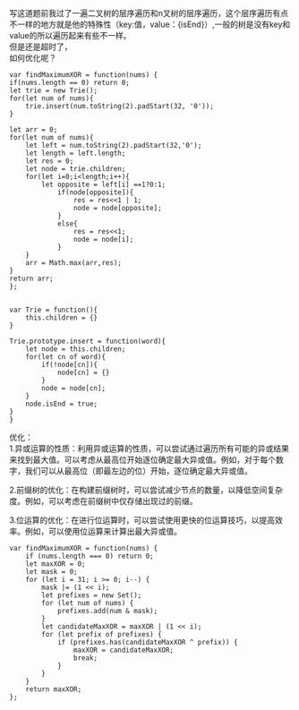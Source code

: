 写这道题前我过了一遍二叉树的层序遍历和n叉树的层序遍历，这个层序遍历有点不一样的地方就是他的特殊性（key:值，value：{isEnd}）,一般的树是没有key和value的所以遍历起来有些不一样。       
但是还是超时了，       
如何优化呢？       
```code
var findMaximumXOR = function(nums) {
if(nums.length == 0) return 0;
let trie = new Trie();
for(let num of nums){
    trie.insert(num.toString(2).padStart(32, '0'));
}

let arr = 0;
for(let num of nums){
    let left = num.toString(2).padStart(32,'0');
    let length = left.length;
    let res = 0;
    let node = trie.children;
    for(let i=0;i<length;i++){
        let opposite = left[i] ==1?0:1;
            if(node[opposite]){
                res = res<<1 | 1;
                node = node[opposite];
            }
            else{
                res = res<<1;
                node = node[i];
            }
    }
    arr = Math.max(arr,res);
}
return arr;
};


var Trie = function(){
    this.children = {}
}

Trie.prototype.insert = function(word){
    let node = this.children;
    for(let cn of word){
        if(!node[cn]){
            node[cn] = {}
        }
        node = node[cn];
    }
    node.isEnd = true;
}
}

```


优化：      
1.异或运算的性质：利用异或运算的性质，可以尝试通过遍历所有可能的异或结果来找到最大值。可以考虑从最高位开始逐位确定最大异或值。例如，对于每个数字，我们可以从最高位（即最左边的位）开始，逐位确定最大异或值。      

2.前缀树的优化：在构建前缀树时，可以尝试减少节点的数量，以降低空间复杂度。例如，可以考虑在前缀树中仅存储出现过的前缀。      

3.位运算的优化：在进行位运算时，可以尝试使用更快的位运算技巧，以提高效率。例如，可以使用位运算来计算出最大异或值。        


```code
var findMaximumXOR = function(nums) {
    if (nums.length === 0) return 0;
    let maxXOR = 0;
    let mask = 0;
    for (let i = 31; i >= 0; i--) {
        mask |= (1 << i);
        let prefixes = new Set();
        for (let num of nums) {
            prefixes.add(num & mask);
        }
        let candidateMaxXOR = maxXOR | (1 << i);
        for (let prefix of prefixes) {
            if (prefixes.has(candidateMaxXOR ^ prefix)) { 
                maxXOR = candidateMaxXOR; 
                break;
            }
        }
    }
    return maxXOR;
};
```

